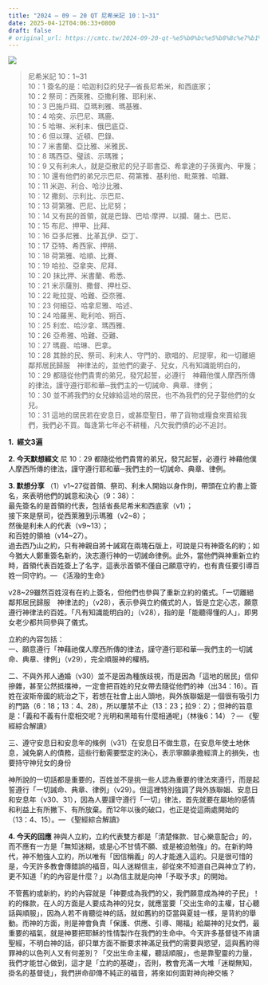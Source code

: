 ```yaml
---
title: "2024 – 09 – 20 QT 尼希米記 10：1~31"
date: 2025-04-12T04:06:33+0800
draft: false
# original_url: https://cmtc.tw/2024-09-20-qt-%e5%b0%bc%e5%b8%8c%e7%b1%b3%e8%a8%98-10%ef%bc%9a131
---
```


![](/images/qt.jpg)
> 尼希米記 10：1\~31  
> 10：1 簽名的是：哈迦利亞的兒子─省長尼希米，和西底家；  
> 10：2 祭司：西萊雅、亞撒利雅、耶利米、  
> 10：3 巴施戶珥、亞瑪利雅、瑪基雅、  
> 10：4 哈突、示巴尼、瑪鹿、  
> 10：5 哈琳、米利末、俄巴底亞、  
> 10：6 但以理、近頓、巴錄、  
> 10：7 米書蘭、亞比雅、米雅民、  
> 10：8 瑪西亞、璧該、示瑪雅；  
> 10：9 又有利未人，就是亞散尼的兒子耶書亞、希拿達的子孫賓內、甲篾；  
> 10：10 還有他們的弟兄示巴尼、荷第雅、基利他、毗萊雅、哈難、  
> 10：11 米迦、利合、哈沙比雅、  
> 10：12 撒刻、示利比、示巴尼、  
> 10：13 荷第雅、巴尼、比尼努；  
> 10：14 又有民的首領，就是巴錄、巴哈‧摩押、以攔、薩土、巴尼、  
> 10：15 布尼、押甲、比拜、  
> 10：16 亞多尼雅、比革瓦伊、亞丁、  
> 10：17 亞特、希西家、押朔、  
> 10：18 荷第雅、哈順、比賽、  
> 10：19 哈拉、亞拿突、尼拜、  
> 10：20 抹比押、米書蘭、希悉、  
> 10：21 米示薩別、撒督、押杜亞、  
> 10：22 毗拉提、哈難、亞奈雅、  
> 10：23 何細亞、哈拿尼雅、哈述、  
> 10：24 哈羅黑、毗利哈、朔百、  
> 10：25 利宏、哈沙拿、瑪西雅、  
> 10：26 亞希雅、哈難、亞難、  
> 10：27 瑪鹿、哈琳、巴拿。  
> 10：28 其餘的民、祭司、利未人、守門的、歌唱的、尼提寧，和一切離絕鄰邦居民歸服　神律法的，並他們的妻子、兒女，凡有知識能明白的，  
> 10：29 都隨從他們貴冑的弟兄，發咒起誓，必遵行　神藉他僕人摩西所傳的律法，謹守遵行耶和華─我們主的一切誡命、典章、律例；  
> 10：30 並不將我們的女兒嫁給這地的居民，也不為我們的兒子娶他們的女兒。  
> 10：31 這地的居民若在安息日，或甚麼聖日，帶了貨物或糧食來賣給我們，我們必不買。每逢第七年必不耕種，凡欠我們債的必不追討。

**1.  經文3遍**

**2. 今天默想經文**
尼 10：29 都隨從他們貴冑的弟兄，發咒起誓，必遵行 神藉他僕人摩西所傳的律法，謹守遵行耶和華─我們主的一切誡命、典章、律例。

**3. 默想分享**
（1）v1\~27從首領、祭司、利未人開始以身作則，帶頭在立約書上簽名，來表明他們的誠意和決心（9：38）：  
最先簽名的是首領的代表，包括省長尼希米和西底家（v1）；  
接下來是祭司，從西萊雅到示瑪雅（v2\~8）；  
然後是利未人的代表（v9\~13）；  
和百姓的領袖（v14\~27）。  
過去西乃山之約，只有神親自將十誡寫在兩塊石版上，可說是只有神簽名的約；如今猶大人鄭重簽名新約，決志遵行神的一切誡命律例。此外，當他們與神重新立約時，首領代表百姓簽上了名字，這表示首領不僅自己願意守約，也有責任要引導百姓一同守約。— 《活潑的生命》

v28\~29雖然百姓沒有在約上簽名，但他們也參與了重新立約的儀式。「一切離絕鄰邦居民歸服　神律法的」（v28），表示參與立約儀式的人，皆是立定心志，願意遵行神律法的百姓。「凡有知識能明白的」（v28），指的是「能聽得懂的人」，即男女老少都共同參與了儀式。

立約的內容包括：  
一、願意遵行「神藉祂僕人摩西所傳的律法，謹守遵行耶和華—我們主的一切誡命、典章、律例」（v29），完全順服神的權柄。

二、不與外邦人通婚（v30）並不是因為種族歧視，而是因為「這地的居民」信仰摻雜，甚至公然抵擋神，一定會把百姓的兒女帶去隨從他們的神（出34：16）。百姓在波斯帝國的統治之下，若想在社會上出人頭地，與外族聯姻是一個很有吸引力的門路（6：18；13：4、28），所以屢禁不止（13：23；拉9：2）；但神的旨意是：「義和不義有什麼相交呢？光明和黑暗有什麼相通呢」（林後6：14）？— 《聖經綜合解讀》

三、遵守安息日和安息年的條例（v31）在安息日不做生意，在安息年使土地休息，減免窮人的債務，這些行動需要堅定的決心，表示寧願承擔經濟上的損失，也要持守神兒女的身份

神所說的一切話都是重要的，百姓並不是挑一些人認為重要的律法來遵行，而是起誓遵行「一切誡命、典章、律例」（v29）。但這裡特別強調了與外族聯姻、安息日和安息年（v30、31），因為人要謹守遵行「一切」律法，首先就要在屬地的感情和利益上有所撇下、有所放棄。而12年以後的破口，也正是從這兩處開始的（13：4、15）。— 《聖經綜合解讀》

**4. 今天的回應**
神與人立約，立約代表雙方都是「清楚條款、甘心樂意配合」的，而不應有一方是「無知迷糊，或是心不甘情不願、或是被迫勉強」的。在新約時代，神不勉強人立約，所以唯有「因信稱義」的人才能進入這約。只是很可惜的是，今天許多教會傳錯誤的福音，叫人迷糊信主，卻從來不知道自己與神立了約，更不知道「約的內容是什麼？」以為信主就是向神「予取予求」的開始。

不管舊約或新約，約的內容就是「神要成為我們的父，我們願意成為神的子民」！約的條款，在人的方面是人要成為神的兒女，就應當要「交出生命的主權，甘心聽話與順服」，因為人若不肯聽從神的話，就如舊約的亞當與夏娃一樣，是背約的舉動。而神的方面，則是神會負責「保護、供應、引導、賜福」給屬神的兒女們，最重要的福氣，就是神要把耶穌的性情製作在我們的生命中。今天許多基督徒不肯讀聖經，不明白神的話，卻只單方面不斷要求神滿足我們的需要與慾望，這與舊約得罪神的以色列人又有何差別？「交出生命主權，聽話順服」，也是靠聖靈的力量，我們才能甘心做到，這才是「立約的基礎」，否則，教會充滿一大堆「迷糊無知，掛名的基督徒」，我們拼命卻傳不純正的福音，將來如何面對神向神交帳？
